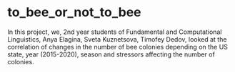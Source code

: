 # to_bee_or_not_to_bee

In this project, we, 2nd year students of Fundamental and Computational Linguistics, Anya Elagina, Sveta Kuznetsova, Timofey Dedov, looked at the correlation of changes in the number of bee colonies depending on the US state, year (2015-2020), season and stressors affecting the number of colonies.

